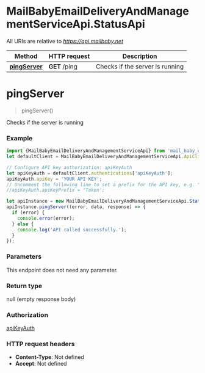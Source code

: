 # MailBabyEmailDeliveryAndManagementServiceApi.StatusApi

All URIs are relative to *https://api.mailbaby.net*

Method | HTTP request | Description
------------- | ------------- | -------------
[**pingServer**](StatusApi.md#pingServer) | **GET** /ping | Checks if the server is running

<a name="pingServer"></a>
# **pingServer**
> pingServer()

Checks if the server is running

### Example
```javascript
import {MailBabyEmailDeliveryAndManagementServiceApi} from 'mail_baby_email_delivery_and_management_service_api';
let defaultClient = MailBabyEmailDeliveryAndManagementServiceApi.ApiClient.instance;

// Configure API key authorization: apiKeyAuth
let apiKeyAuth = defaultClient.authentications['apiKeyAuth'];
apiKeyAuth.apiKey = 'YOUR API KEY';
// Uncomment the following line to set a prefix for the API key, e.g. "Token" (defaults to null)
//apiKeyAuth.apiKeyPrefix = 'Token';

let apiInstance = new MailBabyEmailDeliveryAndManagementServiceApi.StatusApi();
apiInstance.pingServer((error, data, response) => {
  if (error) {
    console.error(error);
  } else {
    console.log('API called successfully.');
  }
});
```

### Parameters
This endpoint does not need any parameter.

### Return type

null (empty response body)

### Authorization

[apiKeyAuth](../README.md#apiKeyAuth)

### HTTP request headers

 - **Content-Type**: Not defined
 - **Accept**: Not defined

